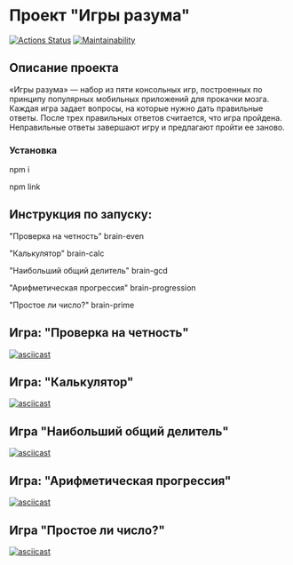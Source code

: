 # Проект "Игры разума"
[![Actions Status](https://github.com/YanaMitrofanova/frontend-project-44/workflows/hexlet-check/badge.svg)](https://github.com/YanaMitrofanova/frontend-project-44/actions)
[![Maintainability](https://api.codeclimate.com/v1/badges/ee89d43ada477df99182/maintainability)](https://codeclimate.com/github/YanaMitrofanova/frontend-project-44/maintainability)

## Описание проекта
«Игры разума» — набор из пяти консольных игр, построенных по принципу популярных мобильных приложений для прокачки мозга. Каждая игра задает вопросы, на которые нужно дать правильные ответы. После трех правильных ответов считается, что игра пройдена. Неправильные ответы завершают игру и предлагают пройти ее заново.
### Установка
npm i

npm link

## Инструкция по запуску:
"Проверка на четность"
brain-even

"Калькулятор"
brain-calc

"Наибольший общий делитель"
brain-gcd

"Арифметическая прогрессия"
brain-progression

"Простое ли число?"
brain-prime

## Игра: "Проверка на четность"
[![asciicast](https://asciinema.org/a/609681.svg)](https://asciinema.org/a/609681)

## Игра: "Калькулятор"
[![asciicast](https://asciinema.org/a/609768.svg)](https://asciinema.org/a/609768)

## Игра "Наибольший общий делитель"
[![asciicast](https://asciinema.org/a/609771.svg)](https://asciinema.org/a/609771)

## Игра: "Арифметическая прогрессия"
[![asciicast](https://asciinema.org/a/609858.svg)](https://asciinema.org/a/609858)

## Игра "Простое ли число?"
[![asciicast](https://asciinema.org/a/609984.svg)](https://asciinema.org/a/609984)